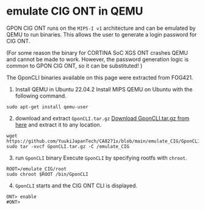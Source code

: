 # emulate CIG ONT in QEMU

GPON CIG ONT runs on the `MIPS-I v1` architecture and can be emulated by QEMU to run binaries.
This allows the user to generate a login password for CIG ONT.

(For some reason the binary for CORTINA SoC XGS ONT crashes QEMU and cannot be made to work.
However, the password generation logic is common to GPON CIG ONT, so it can be substituted! )

The GponCLI binaries available on this page were extracted from FOG421.

1. Install QEMU in Ubuntu 22.04.2
Install MIPS QEMU on Ubuntu with the following command.
```
sudo apt-get install qemu-user
```

2. download and extract `GponCLI.tar.gz`
[Download GponCLI.tar.gz from here](emulate_CIG/GponCLI.tar.gz) and extract it to any location.
```
wget https://github.com/YuukiJapanTech/CA8271x/blob/main/emulate_CIG/GponCLI.tar.gz
sudo tar -xvcf GponCLI.tar.gz -C /emulate_CIG
```


3. run `GponCLI` binary
Execute `GponCLI` by specifying rootfs with `chroot`.
```
ROOT=/emulate_CIG/root
sudo chroot $ROOT /bin/GponCLI
```

4. `GponCLI` starts and the CIG ONT CLI is displayed.
```
ONT> enable
#ONT>
```
